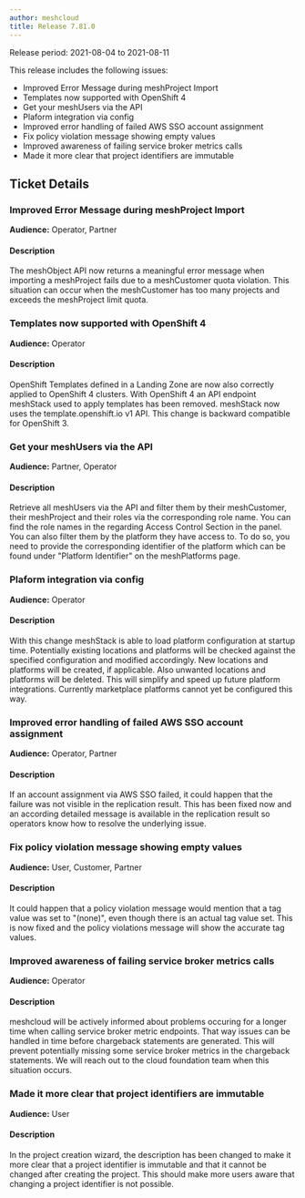 ```yaml
---
author: meshcloud
title: Release 7.81.0
---
```


Release period: 2021-08-04 to 2021-08-11

This release includes the following issues:
* Improved Error Message during meshProject Import
* Templates now supported with OpenShift 4
* Get your meshUsers via the API
* Plaform integration via config
* Improved error handling of failed AWS SSO account assignment
* Fix policy violation message showing empty values
* Improved awareness of failing service broker metrics calls
* Made it more clear that project identifiers are immutable
<!--truncate-->

## Ticket Details
### Improved Error Message during meshProject Import
**Audience:** Operator, Partner


#### Description
The meshObject API now returns a meaningful error message when importing a meshProject fails due to a meshCustomer
quota violation. This situation can occur when the meshCustomer has too many projects and exceeds the
meshProject limit quota.

### Templates now supported with OpenShift 4
**Audience:** Operator


#### Description
OpenShift Templates defined in a Landing Zone are now also correctly applied to OpenShift 4 clusters.
With OpenShift 4 an API endpoint meshStack used to apply templates has been removed. meshStack now uses
the template.openshift.io v1 API. This change is backward compatible for OpenShift 3.

### Get your meshUsers via the API
**Audience:** Partner, Operator


#### Description
Retrieve all meshUsers via the API and filter them by their meshCustomer, their meshProject and their roles via the corresponding role name. You can find the role names in the regarding Access Control Section in the panel. You can also filter them by the platform they have access to. To do so, you need to provide the corresponding identifier of the platform which can be found under "Platform Identifier" on the meshPlatforms page.

### Plaform integration via config
**Audience:** Operator


#### Description
With this change meshStack is able to load platform configuration at startup time. Potentially existing
locations and platforms will be checked against the specified configuration and modified accordingly.
New locations and platforms will be created, if applicable. Also unwanted locations and platforms
will be deleted. This will simplify and speed up future platform integrations. Currently marketplace
platforms cannot yet be configured this way.

### Improved error handling of failed AWS SSO account assignment
**Audience:** Operator, Partner


#### Description
If an account assignment via AWS SSO failed, it could happen that the failure was not visible
in the replication result. This has been fixed now and an according detailed message is available
in the replication result so operators know how to resolve the underlying issue.

### Fix policy violation message showing empty values
**Audience:** User, Customer, Partner


#### Description
It could happen that a policy violation message would mention that a tag value was set to "(none)", even though there is an actual tag value set. This is now fixed and the policy violations message will show the accurate tag values.

### Improved awareness of failing service broker metrics calls
**Audience:** Operator


#### Description
meshcloud will be actively informed about problems occuring for a longer time when calling
service broker metric endpoints. That way issues can be handled in time before chargeback
statements are generated. This will prevent potentially missing some service broker metrics
in the chargeback statements. We will reach out to the cloud foundation team when this situation occurs.

### Made it more clear that project identifiers are immutable
**Audience:** User


#### Description
In the project creation wizard, the description has been changed to make it more clear that a project identifier
is immutable and that it cannot be changed after creating the project. This should make more users aware that changing
a project identifier is not possible.

